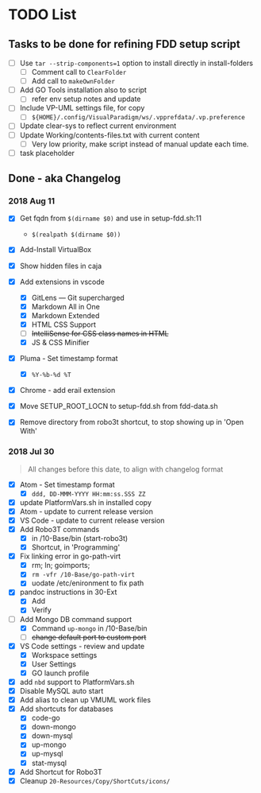 # TODO List

## Tasks to be done for refining FDD setup script

- [ ] Use `tar --strip-components=1` option to install directly in install-folders
	- [ ] Comment call to `ClearFolder`
	- [ ] Add call to `makeOwnFolder`
- [ ] Add GO Tools installation also to script
	- [ ] refer env setup notes and update
- [ ] Include VP-UML settings file, for copy
	- [ ] `${HOME}/.config/VisualParadigm/ws/.vpprefdata/.vp.preference`
- [ ] Update clear-sys to reflect current environment
- [ ] Update Working/contents-files.txt with current content
	- [ ] Very low priority, make script instead of manual update each time.
- [ ] task placeholder

## Done - aka Changelog
### 2018 Aug 11
- [x] Get fqdn from `$(dirname $0)` and use in setup-fdd.sh:11
	- `$(realpath $(dirname $0))`
- [x] Add-Install VirtualBox
- [x] Show hidden files in caja
- [x] Add extensions in vscode
	- [x] GitLens — Git supercharged
	- [x] Markdown All in One
	- [x] Markdown Extended
	- [x] HTML CSS Support
	- [ ] ~~IntelliSense for CSS class names in HTML~~
	- [x] JS & CSS Minifier
- [x] Pluma - Set timestamp format
	- [x] `%Y-%b-%d %T`
- [x] Chrome - add erail extension
- [x] Move SETUP_ROOT_LOCN to setup-fdd.sh from fdd-data.sh
- [x] Remove directory from robo3t shortcut, to stop showing up in 'Open With'


### 2018 Jul 30

> All changes before this date, to align with changelog format

- [x] Atom - Set timestamp format
	- [x] `ddd, DD-MMM-YYYY HH:mm:ss.SSS ZZ`
- [x] update PlatformVars.sh in installed copy
- [x] Atom - update to current release version
- [x] VS Code - update to current release version
- [x] Add Robo3T commands
	- [x] in /10-Base/bin (start-robo3t)
	- [x] Shortcut, in 'Programming'
- [x] Fix linking error in go-path-virt
	- [x] rm; ln; goimports;
	- [x] `rm -vfr /10-Base/go-path-virt`
	- [x] uodate /etc/enironment to fix path
- [x] pandoc instructions in 30-Ext
	- [x] Add
	- [x] Verify
- [ ] Add Mongo DB command support
	- [x] Command `up-mongo` in /10-Base/bin
	- [ ] ~~change default port to custom port~~
- [x] VS Code settings - review and update
	- [x] Workspace settings
	- [x] User Settings
	- [X] GO launch profile
- [x] add `nbd` support to PlatformVars.sh
- [x] Disable MySQL auto start
- [x] Add alias to clean up VMUML work files
- [x] Add shortcuts for databases
	- [x] code-go
	- [x] down-mongo
	- [x] down-mysql
	- [x] up-mongo
	- [x] up-mysql
	- [x] stat-mysql
- [x] Add Shortcut for Robo3T
- [x] Cleanup `20-Resources/Copy/ShortCuts/icons/`
